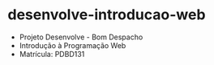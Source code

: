 # desenvolve-introducao-web
- Projeto Desenvolve - Bom Despacho
- Introdução à Programação Web
- Matrícula: PDBD131
